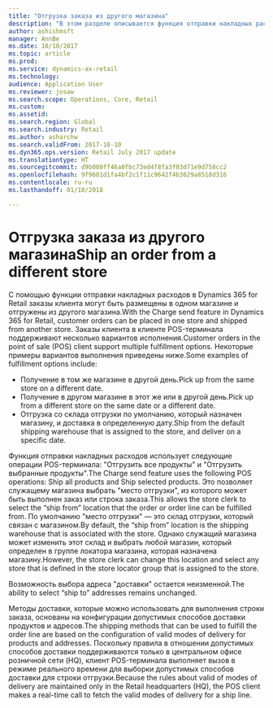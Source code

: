 ```yaml
---
title: "Отгрузка заказа из другого магазина"
description: "В этом разделе описывается функция отправки накладных расходов."
author: ashishmsft
manager: AnnBe
ms.date: 10/10/2017
ms.topic: article
ms.prod: 
ms.service: dynamics-ax-retail
ms.technology: 
audience: Application User
ms.reviewer: josaw
ms.search.scope: Operations, Core, Retail
ms.custom: 
ms.assetid: 
ms.search.region: Global
ms.search.industry: Retail
ms.author: asharchw
ms.search.validFrom: 2017-10-10
ms.dyn365.ops.version: Retail July 2017 update
ms.translationtype: HT
ms.sourcegitcommit: d9b080ff46a0fbc73ed4f8fa3f03d71e9d758cc2
ms.openlocfilehash: 9f9681d1fa4bf2c1f11c9642f4b3629a8518d316
ms.contentlocale: ru-ru
ms.lasthandoff: 01/18/2018

---
```


# <a name="ship-an-order-from-a-different-store"></a><span data-ttu-id="c0c28-103">Отгрузка заказа из другого магазина</span><span class="sxs-lookup"><span data-stu-id="c0c28-103">Ship an order from a different store</span></span>

<span data-ttu-id="c0c28-104">С помощью функции отправки накладных расходов в Dynamics 365 for Retail заказы клиента могут быть размещены в одном магазине и отгружены из другого магазина.</span><span class="sxs-lookup"><span data-stu-id="c0c28-104">With the Charge send feature in Dynamics 365 for Retail, customer orders can be placed in one store and shipped from another store.</span></span> <span data-ttu-id="c0c28-105">Заказы клиента в клиенте POS-терминала поддерживают несколько вариантов исполнения.</span><span class="sxs-lookup"><span data-stu-id="c0c28-105">Customer orders in the point of sale (POS) client support multiple fulfillment options.</span></span> <span data-ttu-id="c0c28-106">Некоторые примеры вариантов выполнения приведены ниже.</span><span class="sxs-lookup"><span data-stu-id="c0c28-106">Some examples of fulfillment options include:</span></span>
-   <span data-ttu-id="c0c28-107">Получение в том же магазине в другой день.</span><span class="sxs-lookup"><span data-stu-id="c0c28-107">Pick up from the same store on a different date.</span></span>
-   <span data-ttu-id="c0c28-108">Получение в другом магазине в этот же или в другой день.</span><span class="sxs-lookup"><span data-stu-id="c0c28-108">Pick up from a different store on the same date or a different date.</span></span>
-   <span data-ttu-id="c0c28-109">Отгрузка со склада отгрузки по умолчанию, который назначен магазину, и доставка в определенную дату.</span><span class="sxs-lookup"><span data-stu-id="c0c28-109">Ship from the default shipping warehouse that is assigned to the store, and deliver on a specific date.</span></span>

<span data-ttu-id="c0c28-110">Функция отправки накладных расходов использует следующие операции POS-терминала: "Отгрузить все продукты" и "Отгрузить выбранные продукты".</span><span class="sxs-lookup"><span data-stu-id="c0c28-110">The Charge send feature uses the following POS operations: Ship all products and Ship selected products.</span></span> <span data-ttu-id="c0c28-111">Это позволяет служащему магазина выбрать "место отгрузки", из которого может быть выполнен заказ или строка заказа.</span><span class="sxs-lookup"><span data-stu-id="c0c28-111">This allows the store clerk to select the “ship from” location that the order or order line can be fulfilled from.</span></span> <span data-ttu-id="c0c28-112">По умолчанию "место отгрузки" — это склад отгрузки, который связан с магазином.</span><span class="sxs-lookup"><span data-stu-id="c0c28-112">By default, the “ship from” location is the shipping warehouse that is associated with the store.</span></span> <span data-ttu-id="c0c28-113">Однако служащий магазина может изменить этот склад и выбрать любой магазин, который определен в группе локатора магазина, которая назначена магазину.</span><span class="sxs-lookup"><span data-stu-id="c0c28-113">However, the store clerk can change this location and select any store that is defined in the store locator group that is assigned to the store.</span></span> 

<span data-ttu-id="c0c28-114">Возможность выбора адреса "доставки" остается неизменной.</span><span class="sxs-lookup"><span data-stu-id="c0c28-114">The ability to select “ship to” addresses remains unchanged.</span></span> 

<span data-ttu-id="c0c28-115">Методы доставки, которые можно использовать для выполнения строки заказа, основаны на конфигурации допустимых способов доставки продуктов и адресов.</span><span class="sxs-lookup"><span data-stu-id="c0c28-115">The shipping methods that can be used to fulfill the order line are based on the configuration of valid modes of delivery for products and addresses.</span></span> <span data-ttu-id="c0c28-116">Поскольку правила в отношении допустимых способов доставки поддерживаются только в центральном офисе розничной сети (HQ), клиент POS-терминала выполняет вызов в режиме реального времени для выборки допустимых способов доставки для строки отгрузки.</span><span class="sxs-lookup"><span data-stu-id="c0c28-116">Because the rules about valid of modes of delivery are maintained only in the Retail headquarters (HQ), the POS client makes a real-time call to fetch the valid modes of delivery for a ship line.</span></span> 


